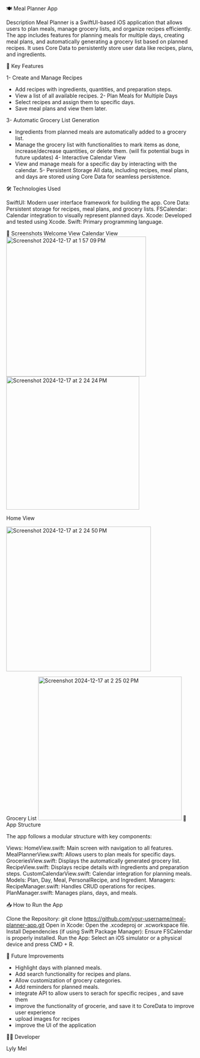 🍽️ Meal Planner App

Description
Meal Planner is a SwiftUI-based iOS application that allows users to plan meals, manage grocery lists, and organize recipes efficiently. The app includes features for planning meals for multiple days, creating meal plans, and automatically generating a grocery list based on planned recipes. It uses Core Data to persistently store user data like recipes, plans, and ingredients.

🚀 Key Features

1- Create and Manage Recipes
  - Add recipes with ingredients, quantities, and preparation steps.
  - View a list of all available recipes.
2- Plan Meals for Multiple Days
  - Select recipes and assign them to specific days.
  - Save meal plans and view them later.

3- Automatic Grocery List Generation
  - Ingredients from planned meals are automatically added to a grocery list.
  - Manage the grocery list with functionalities to mark items as done, increase/decrease quantities, or delete them. (will fix potential bugs in future updates)
4- Interactive Calendar View
  - View and manage meals for a specific day by interacting with the calendar.
5- Persistent Storage
All data, including recipes, meal plans, and days are stored using Core Data for seamless persistence.

🛠️ Technologies Used

SwiftUI: Modern user interface framework for building the app.
Core Data: Persistent storage for recipes, meal plans, and grocery lists.
FSCalendar: Calendar integration to visually represent planned days.
Xcode: Developed and tested using Xcode.
Swift: Primary programming language.

📸 Screenshots
Welcome View  Calendar View	
<img width="372" alt="Screenshot 2024-12-17 at 1 57 09 PM" src="https://github.com/user-attachments/assets/de4a8632-7591-4d84-a246-bfd6391b11bd" />  <img width="354" alt="Screenshot 2024-12-17 at 2 24 24 PM" src="https://github.com/user-attachments/assets/ce105b38-e2f9-4ed2-bf65-117cdba73460" />  

Home View



<img width="385" alt="Screenshot 2024-12-17 at 2 24 50 PM" src="https://github.com/user-attachments/assets/9282063e-45bd-4126-997c-640bbb4c14f2" />

Grocery List
<img width="382" alt="Screenshot 2024-12-17 at 2 25 02 PM" src="https://github.com/user-attachments/assets/279e5e3c-6c7b-40bf-ba47-29d2ec7c26d6" />
📂 App Structure

The app follows a modular structure with key components:

Views: 
  HomeView.swift: Main screen with navigation to all features.
  MealPlannerView.swift: Allows users to plan meals for specific days.
  GroceriesView.swift: Displays the automatically generated grocery list.
  RecipeView.swift: Displays recipe details with ingredients and preparation steps.
  CustomCalendarView.swift: Calendar integration for planning meals.
Models: 
  Plan, Day, Meal, PersonalRecipe, and Ingredient.
Managers: 
  RecipeManager.swift: Handles CRUD operations for recipes.
  PlanManager.swift: Manages plans, days, and meals.
  
📥 How to Run the App

Clone the Repository:
git clone https://github.com/your-username/meal-planner-app.git
Open in Xcode:
Open the .xcodeproj or .xcworkspace file.
Install Dependencies (if using Swift Package Manager):
Ensure FSCalendar is properly installed.
Run the App:
Select an iOS simulator or a physical device and press CMD + R.

📝 Future Improvements

  - Highlight days with planned meals.
  - Add search functionality for recipes and plans.
  - Allow customization of grocery categories.
  - Add reminders for planned meals.
  - integrate API to allow users to serach for specific recipes , and save them
  - improve the functionality of grocerie, and save it to CoreData to improve user experience
  - upload images for recipes
  - improve the UI of the application
  
🧑‍💻 Developer

Lyly Mel

